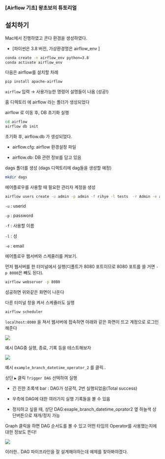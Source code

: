 ### [Airflow 기초] 왕초보의 튜토리얼



## 설치하기

Mac에서 진행하였고 콘다 환경을 생성하였다. 

- [파이썬은 3.8 버전, 가상환경명은 airflow_env ]

```bash
conda create -n airflow_env python=3.8
conda activate airflow_env
```

다음은 airflow를 설치할 차례

```bash
pip install apache-airflow
```

`airflow` 입력 → 사용가능한 명령어 설명들이 나옴 (성공!)



홈 디렉토리 에 airflow 라는 폴더가 생성되었다

airflow 로 이동 후, DB 초기화 실행

```bash
cd airflow
airflow db init
```



초기화 후, airflow.db 가 생성되었다.

- airflow.cfg: airflow 환경설정 파일

- airflow.db: DB 관련 정보를 담고 있음



dags 폴더를 생성 (dags 디렉토리에 dag들을 생성할 예정)

```bash
mkdir dags
```

에어플로우를 사용할 때 필요한 관리자 계정을 생성

```bash
airflow users create -u admin -p admin -f rihye -l tests  -r Admin -e admin@admin.com
```

`-u` : userid

`-p` : password  

`-f` : 사용할 이름

`-l` : 성

 `-e` : email



에어플로우 웹서버와 스케줄러를 켜보기.

먼저 웹서버를 한 터미널에서 실행(디폴트가 8080 포트이므로 8080 포트를 쓸 거면 `-p 8080`은 빼도 된다).

```bash
airflow webserver -p 8080
```



성공하면 위와같은 화면이 나온다



다른 터미널 창을 켜서 스케쥴러도 실행

```bash
airflow scheduler
```



`localhost:8080` 을 쳐서 웹서버에 접속하면 아래와 같은 화면이 뜨고 계정으로 로그인 해준다

![](/Users/hyeri/cloudai/fastapi/imgs/webserver.png)



예시 DAG중 실행, 종료, 기록 등을 테스트해보자

![](/Users/hyeri/cloudai/fastapi/imgs/dag_webserver2.png)

예시 `example_branch_datetime_operator_2`  를 클릭.. 

상단  `▶︎`  클릭 ` Trigger DAG ` 선택하여 실행

- 긴 진한 초록색 bar : DAG가 성공적, 2번 실행되었음(Total success) 

- 우측에 DAG에 대한 여러가지 실행 기록들을 볼 수 있음

- 정지하고 싶을 때, 상단 DAG:exaple_branch_datetime_oprator2 옆 하늘색 상단버튼으로 재개/정지 가능



Graph 클릭을 하면 DAG 순서도를 볼 수 있고 어떤 타입의 Operator를 사용했는지에 대한 정보도 뜬다!

![](/Users/hyeri/cloudai/fastapi/imgs/dag_webserver1.png)



이러한.. DAG 파이프라인을 잘 설계해야하는데 예제를 찾아봐야겠다.


